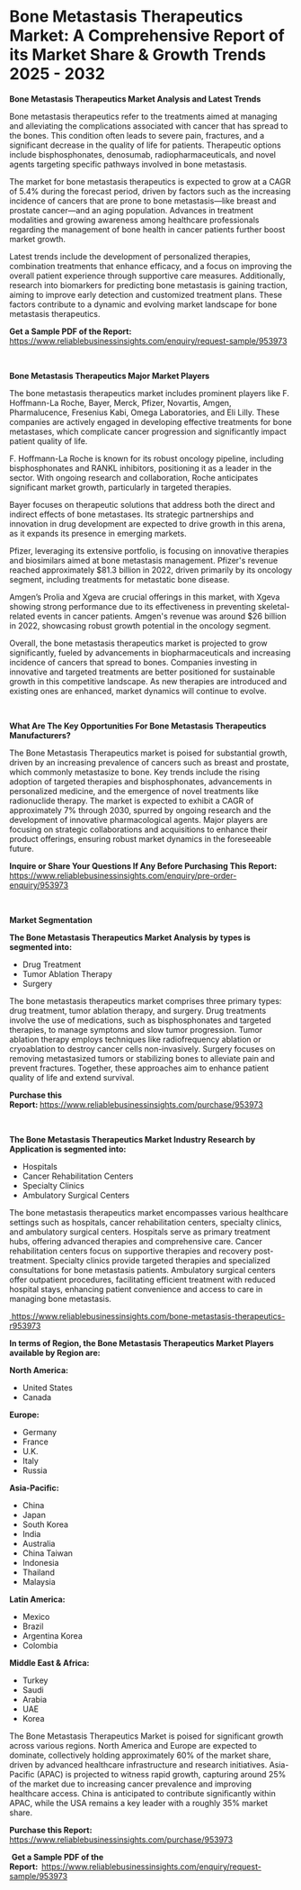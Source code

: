 <p><h1>Bone Metastasis Therapeutics Market: A Comprehensive Report of its Market Share & Growth Trends 2025 - 2032</h1></p><p><strong>Bone Metastasis Therapeutics Market Analysis and Latest Trends</strong></p>
<p><p>Bone metastasis therapeutics refer to the treatments aimed at managing and alleviating the complications associated with cancer that has spread to the bones. This condition often leads to severe pain, fractures, and a significant decrease in the quality of life for patients. Therapeutic options include bisphosphonates, denosumab, radiopharmaceuticals, and novel agents targeting specific pathways involved in bone metastasis.</p><p>The market for bone metastasis therapeutics is expected to grow at a CAGR of 5.4% during the forecast period, driven by factors such as the increasing incidence of cancers that are prone to bone metastasis—like breast and prostate cancer—and an aging population. Advances in treatment modalities and growing awareness among healthcare professionals regarding the management of bone health in cancer patients further boost market growth.</p><p>Latest trends include the development of personalized therapies, combination treatments that enhance efficacy, and a focus on improving the overall patient experience through supportive care measures. Additionally, research into biomarkers for predicting bone metastasis is gaining traction, aiming to improve early detection and customized treatment plans. These factors contribute to a dynamic and evolving market landscape for bone metastasis therapeutics.</p></p>
<p><strong>Get a Sample PDF of the Report:&nbsp;</strong> <a href="https://www.reliablebusinessinsights.com/enquiry/request-sample/953973?utm_campaign=115&utm_medium=2&utm_source=Github&utm_content=ia&utm_term=18042025&utm_id=bone-metastasis-therapeutics">https://www.reliablebusinessinsights.com/enquiry/request-sample/953973</a></p>
<p>&nbsp;</p>
<p><strong>Bone Metastasis Therapeutics Major Market Players</strong></p>
<p><p>The bone metastasis therapeutics market includes prominent players like F. Hoffmann-La Roche, Bayer, Merck, Pfizer, Novartis, Amgen, Pharmalucence, Fresenius Kabi, Omega Laboratories, and Eli Lilly. These companies are actively engaged in developing effective treatments for bone metastases, which complicate cancer progression and significantly impact patient quality of life.</p><p>F. Hoffmann-La Roche is known for its robust oncology pipeline, including bisphosphonates and RANKL inhibitors, positioning it as a leader in the sector. With ongoing research and collaboration, Roche anticipates significant market growth, particularly in targeted therapies.</p><p>Bayer focuses on therapeutic solutions that address both the direct and indirect effects of bone metastases. Its strategic partnerships and innovation in drug development are expected to drive growth in this arena, as it expands its presence in emerging markets.</p><p>Pfizer, leveraging its extensive portfolio, is focusing on innovative therapies and biosimilars aimed at bone metastasis management. Pfizer's revenue reached approximately $81.3 billion in 2022, driven primarily by its oncology segment, including treatments for metastatic bone disease.</p><p>Amgen’s Prolia and Xgeva are crucial offerings in this market, with Xgeva showing strong performance due to its effectiveness in preventing skeletal-related events in cancer patients. Amgen's revenue was around $26 billion in 2022, showcasing robust growth potential in the oncology segment.</p><p>Overall, the bone metastasis therapeutics market is projected to grow significantly, fueled by advancements in biopharmaceuticals and increasing incidence of cancers that spread to bones. Companies investing in innovative and targeted treatments are better positioned for sustainable growth in this competitive landscape. As new therapies are introduced and existing ones are enhanced, market dynamics will continue to evolve.</p></p>
<p>&nbsp;</p>
<p><strong>What Are The Key Opportunities For Bone Metastasis Therapeutics Manufacturers?</strong></p>
<p><p>The Bone Metastasis Therapeutics market is poised for substantial growth, driven by an increasing prevalence of cancers such as breast and prostate, which commonly metastasize to bone. Key trends include the rising adoption of targeted therapies and bisphosphonates, advancements in personalized medicine, and the emergence of novel treatments like radionuclide therapy. The market is expected to exhibit a CAGR of approximately 7% through 2030, spurred by ongoing research and the development of innovative pharmacological agents. Major players are focusing on strategic collaborations and acquisitions to enhance their product offerings, ensuring robust market dynamics in the foreseeable future.</p></p>
<p><strong>Inquire or Share Your Questions If Any Before Purchasing This Report:</strong> <a href="https://www.reliablebusinessinsights.com/enquiry/pre-order-enquiry/953973?utm_campaign=115&utm_medium=2&utm_source=Github&utm_content=ia&utm_term=18042025&utm_id=bone-metastasis-therapeutics">https://www.reliablebusinessinsights.com/enquiry/pre-order-enquiry/953973</a></p>
<p>&nbsp;</p>
<p><strong>Market Segmentation</strong></p>
<p><strong>The Bone Metastasis Therapeutics Market Analysis by types is segmented into:</strong></p>
<p><ul><li>Drug Treatment</li><li>Tumor Ablation Therapy</li><li>Surgery</li></ul></p>
<p><p>The bone metastasis therapeutics market comprises three primary types: drug treatment, tumor ablation therapy, and surgery. Drug treatments involve the use of medications, such as bisphosphonates and targeted therapies, to manage symptoms and slow tumor progression. Tumor ablation therapy employs techniques like radiofrequency ablation or cryoablation to destroy cancer cells non-invasively. Surgery focuses on removing metastasized tumors or stabilizing bones to alleviate pain and prevent fractures. Together, these approaches aim to enhance patient quality of life and extend survival.</p></p>
<p><strong>Purchase this Report:&nbsp;</strong><a href="https://www.reliablebusinessinsights.com/purchase/953973?utm_campaign=115&utm_medium=2&utm_source=Github&utm_content=ia&utm_term=18042025&utm_id=bone-metastasis-therapeutics">https://www.reliablebusinessinsights.com/purchase/953973</a></p>
<p>&nbsp;</p>
<p><strong>The Bone Metastasis Therapeutics Market Industry Research by Application is segmented into:</strong></p>
<p><ul><li>Hospitals</li><li>Cancer Rehabilitation Centers</li><li>Specialty Clinics</li><li>Ambulatory Surgical Centers</li></ul></p>
<p><p>The bone metastasis therapeutics market encompasses various healthcare settings such as hospitals, cancer rehabilitation centers, specialty clinics, and ambulatory surgical centers. Hospitals serve as primary treatment hubs, offering advanced therapies and comprehensive care. Cancer rehabilitation centers focus on supportive therapies and recovery post-treatment. Specialty clinics provide targeted therapies and specialized consultations for bone metastasis patients. Ambulatory surgical centers offer outpatient procedures, facilitating efficient treatment with reduced hospital stays, enhancing patient convenience and access to care in managing bone metastasis.</p></p>
<p><a href="https://www.reliablebusinessinsights.com/bone-metastasis-therapeutics-r953973?utm_campaign=115&utm_medium=2&utm_source=Github&utm_content=ia&utm_term=18042025&utm_id=bone-metastasis-therapeutics">&nbsp;https://www.reliablebusinessinsights.com/bone-metastasis-therapeutics-r953973</a></p>
<p><strong>In terms of Region, the Bone Metastasis Therapeutics Market Players available by Region are:</strong></p>
<p>
    <p> <strong> North America: </strong>
        <ul>
            <li>United States</li>
            <li>Canada</li>
        </ul>
        </p> 
    <p> <strong> Europe: </strong>
        <ul>
            <li>Germany</li>
            <li>France</li>
            <li>U.K.</li>
            <li>Italy</li>
            <li>Russia</li>
        </ul>
        </p> 
    <p> <strong> Asia-Pacific: </strong>
        <ul>
            <li>China</li>
            <li>Japan</li>
            <li>South Korea</li>
            <li>India</li>
            <li>Australia</li>
            <li>China Taiwan</li>
            <li>Indonesia</li>
            <li>Thailand</li>
            <li>Malaysia</li>
        </ul>
        </p> 
    <p> <strong> Latin America: </strong>
        <ul>
            <li>Mexico</li>
            <li>Brazil</li>
            <li>Argentina Korea</li>
            <li>Colombia</li>
        </ul>
        </p> 
    <p> <strong> Middle East & Africa: </strong>
        <ul>
            <li>Turkey</li>
            <li>Saudi</li>
            <li>Arabia</li>
            <li>UAE</li>
            <li>Korea</li>
        </ul>
    </p>
    </p>
<p><p>The Bone Metastasis Therapeutics Market is poised for significant growth across various regions. North America and Europe are expected to dominate, collectively holding approximately 60% of the market share, driven by advanced healthcare infrastructure and research initiatives. Asia-Pacific (APAC) is projected to witness rapid growth, capturing around 25% of the market due to increasing cancer prevalence and improving healthcare access. China is anticipated to contribute significantly within APAC, while the USA remains a key leader with a roughly 35% market share.</p></p>
<p><strong>Purchase this Report: </strong><a href="https://www.reliablebusinessinsights.com/purchase/953973?utm_campaign=115&utm_medium=2&utm_source=Github&utm_content=ia&utm_term=18042025&utm_id=bone-metastasis-therapeutics">https://www.reliablebusinessinsights.com/purchase/953973</a></p>
<p>&nbsp;<strong>Get a Sample PDF of the Report:&nbsp;&nbsp;</strong><a href="https://www.reliablebusinessinsights.com/enquiry/request-sample/953973?utm_campaign=115&utm_medium=2&utm_source=Github&utm_content=ia&utm_term=18042025&utm_id=bone-metastasis-therapeutics">https://www.reliablebusinessinsights.com/enquiry/request-sample/953973</a></p>
<p><strong></strong></p>
<p><p></p><p></p><p></p></p>